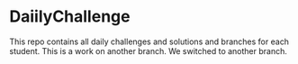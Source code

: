 # DaiilyChallenge
This repo contains all daily challenges and solutions and branches for each student.
This is a work on another branch. We switched to another branch. 
